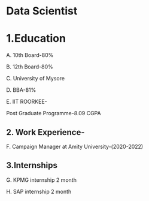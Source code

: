 # Data Scientist 

# 1.Education

 A. 10th Board-80%

 B. 12th Board-80%

 C. University of Mysore

 D. BBA-81%

 E. IIT ROORKEE-

Post Graduate Programme-8.09 CGPA

## 2. Work Experience-

 F. Campaign Manager at Amity University-(2020-2022)

## 3.Internships

G. KPMG internship 2 month

 H. SAP internship 2 month

